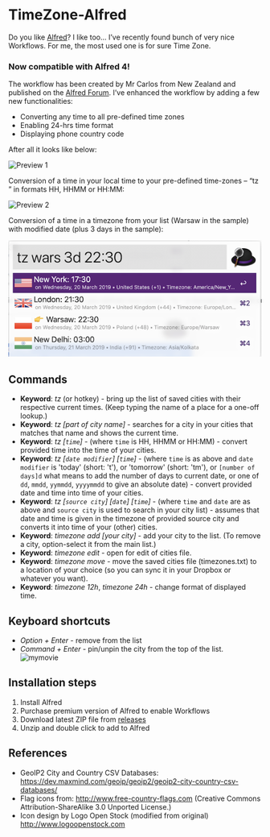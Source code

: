 # TimeZone-Alfred

Do you like [Alfred](https://www.alfredapp.com/)? I like too… I’ve recently found bunch of very nice Workflows. For me, the most used one is for sure Time Zone.

### Now compatible with Alfred 4!

The workflow has been created by Mr Carlos from New Zealand and published on the [Alfred Forum](http://www.alfredforum.com/topic/491-timezones-a-world-clock-script-filter-updated-to-v17/). I’ve enhanced the workflow by adding a few new functionalities:

* Converting any time to all pre-defined time zones
* Enabling 24-hrs time format
* Displaying phone country code

After all it looks like below:

![Preview 1](https://jhartman.pl/wp-content/uploads/2016/12/Alfred2.png)

Conversion of a time in your local time to your pre-defined time-zones – “tz <time>” in formats HH, HHMM or HH:MM:

![Preview 2](https://jhartman.pl/wp-content/uploads/2016/12/Alfred3.png)

Conversion of a time in a timezone from your list (Warsaw in the sample) with modified date (plus 3 days in the sample):

![Preview 3](img/demo-2.5.png)

## Commands

* **Keyword**: *tz* (or hotkey) - bring up the list of saved cities with their respective current times. (Keep typing the name of a place for a one-off lookup.)
* **Keyword**: *tz [part of city name]* - searches for a city in your cities that matches that name and shows the current time.
* **Keyword**: *tz [`time`]* - (where `time` is HH, HHMM or HH:MM) - convert provided time into the time of your cities.
* **Keyword**: *tz [`date modifier`] [`time`]* - (where `time` is as above and `date modifier` is 'today' (short: 't'), or 'tomorrow' (short: 'tm'), or `[number of days]d` what means to add the number of days to current date, or one of `dd`, `mmdd`, `yymmdd`, `yyyymmdd` to give an absolute date) - convert provided date and time into time of your cities.
* **Keyword**: *tz [`source city`] [`date`] [`time`]* - (where `time` and `date` are as above and `source city` is used to search in your city list) - assumes that date and time is given in the timezone of provided source city and converts it into time of your (other) cities.
* **Keyword**: *timezone add [your city]* - add your city to the list. (To remove a city, option-select it from the main list.)
* **Keyword**: *timezone edit* - open for edit of cities file.
* **Keyword**: *timezone move* - move the saved cities file (timezones.txt) to a location of your choice (so you can sync it in your Dropbox or whatever you want).
* **Keyword**: *timezone 12h*, *timezone 24h* - change format of displayed time.

## Keyboard shortcuts

* *Option + Enter* - remove from the list
* *Command + Enter* - pin/unpin the city from the top of the list.
![mymovie](https://user-images.githubusercontent.com/964833/48945347-429c3b00-ef2a-11e8-84f9-3fabe8814c8c.gif)

## Installation steps

1. Install Alfred
2. Purchase premium version of Alfred to enable Workflows
3. Download latest ZIP file from [releases](https://github.com/jaroslawhartman/TimeZones-Alfred/releases)
4. Unzip and double click to add to Alfred

## References

* GeoIP2 City and Country CSV Databases: https://dev.maxmind.com/geoip/geoip2/geoip2-city-country-csv-databases/
* Flag icons from: http://www.free-country-flags.com (Creative Commons Attribution-ShareAlike 3.0 Unported License.)
* Icon design by Logo Open Stock (modified from original) http://www.logoopenstock.com
